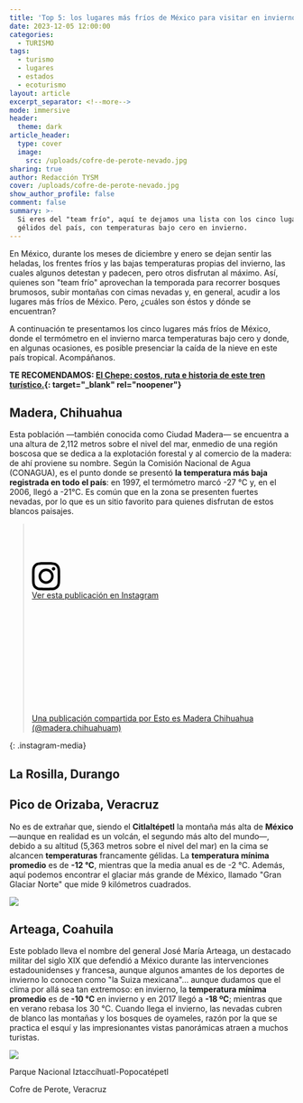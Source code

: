 ```yaml
---
title: 'Top 5: los lugares más fríos de México para visitar en invierno'
date: 2023-12-05 12:00:00
categories:
  - TURISMO
tags:
  - turismo
  - lugares
  - estados
  - ecoturismo
layout: article
excerpt_separator: <!--more-->
mode: immersive
header:
  theme: dark
article_header:
  type: cover
  image:
    src: /uploads/cofre-de-perote-nevado.jpg
sharing: true
author: Redacción TYSM
cover: /uploads/cofre-de-perote-nevado.jpg
show_author_profile: false
comment: false
summary: >-
  Si eres del "team frío", aquí te dejamos una lista con los cinco lugares más
  gélidos del país, con temperaturas bajo cero en invierno.
---
```

En México, durante los meses de diciembre y enero se dejan sentir las heladas, los frentes fríos y las bajas temperaturas propias del invierno, las cuales algunos detestan y padecen, pero otros disfrutan al máximo. Así, quienes son "team frío" aprovechan la temporada para recorrer bosques brumosos, subir montañas con cimas nevadas y, en general, acudir a los lugares más fríos de México. Pero, ¿cuáles son éstos y dónde se encuentran?

A continuación te presentamos los cinco lugares más fríos de México, donde el termómetro en el invierno marca temperaturas bajo cero y donde, en algunas ocasiones, es posible presenciar la caída de la nieve en este país tropical. Acompáñanos.

**TE RECOMENDAMOS: [El Chepe: costos, ruta e historia de este tren turístico.](https://blog.tonoysumariachi.com/turismo/2022/07/05/el-chepe-costos-ruta-e-historia-de-este-tren-turistico.html){: target="_blank" rel="noopener"}**

## Madera, Chihuahua

Esta población —también conocida como Ciudad Madera— se encuentra a una altura de 2,112 metros sobre el nivel del mar, enmedio de una región boscosa que se dedica a la explotación forestal y al comercio de la madera: de ahí proviene su nombre. Según la Comisión Nacional de Agua (CONAGUA), es el punto donde se presentó **la temperatura más baja registrada en todo el país**: en 1997, el termómetro marcó -27 °C y, en el 2006, llegó a -21°C. Es común que en la zona se presenten fuertes nevadas, por lo que es un sitio favorito para quienes disfrutan de estos blancos paisajes.

> <div><div><div> </div><div><div> </div><div> </div></div></div><div> </div><div><svg width="50px" height="50px" viewbox="0 0 60 60" version="1.1" xmlns="https://www.w3.org/2000/svg" xmlns:xlink="https://www.w3.org/1999/xlink"><g stroke="none" stroke-width="1" fill="none" fill-rule="evenodd"><g transform="translate(-511.000000, -20.000000)" fill="#000000"><g><path d="M556.869,30.41 C554.814,30.41 553.148,32.076 553.148,34.131 C553.148,36.186 554.814,37.852 556.869,37.852 C558.924,37.852 560.59,36.186 560.59,34.131 C560.59,32.076 558.924,30.41 556.869,30.41 M541,60.657 C535.114,60.657 530.342,55.887 530.342,50 C530.342,44.114 535.114,39.342 541,39.342 C546.887,39.342 551.658,44.114 551.658,50 C551.658,55.887 546.887,60.657 541,60.657 M541,33.886 C532.1,33.886 524.886,41.1 524.886,50 C524.886,58.899 532.1,66.113 541,66.113 C549.9,66.113 557.115,58.899 557.115,50 C557.115,41.1 549.9,33.886 541,33.886 M565.378,62.101 C565.244,65.022 564.756,66.606 564.346,67.663 C563.803,69.06 563.154,70.057 562.106,71.106 C561.058,72.155 560.06,72.803 558.662,73.347 C557.607,73.757 556.021,74.244 553.102,74.378 C549.944,74.521 548.997,74.552 541,74.552 C533.003,74.552 532.056,74.521 528.898,74.378 C525.979,74.244 524.393,73.757 523.338,73.347 C521.94,72.803 520.942,72.155 519.894,71.106 C518.846,70.057 518.197,69.06 517.654,67.663 C517.244,66.606 516.755,65.022 516.623,62.101 C516.479,58.943 516.448,57.996 516.448,50 C516.448,42.003 516.479,41.056 516.623,37.899 C516.755,34.978 517.244,33.391 517.654,32.338 C518.197,30.938 518.846,29.942 519.894,28.894 C520.942,27.846 521.94,27.196 523.338,26.654 C524.393,26.244 525.979,25.756 528.898,25.623 C532.057,25.479 533.004,25.448 541,25.448 C548.997,25.448 549.943,25.479 553.102,25.623 C556.021,25.756 557.607,26.244 558.662,26.654 C560.06,27.196 561.058,27.846 562.106,28.894 C563.154,29.942 563.803,30.938 564.346,32.338 C564.756,33.391 565.244,34.978 565.378,37.899 C565.522,41.056 565.552,42.003 565.552,50 C565.552,57.996 565.522,58.943 565.378,62.101 M570.82,37.631 C570.674,34.438 570.167,32.258 569.425,30.349 C568.659,28.377 567.633,26.702 565.965,25.035 C564.297,23.368 562.623,22.342 560.652,21.575 C558.743,20.834 556.562,20.326 553.369,20.18 C550.169,20.033 549.148,20 541,20 C532.853,20 531.831,20.033 528.631,20.18 C525.438,20.326 523.257,20.834 521.349,21.575 C519.376,22.342 517.703,23.368 516.035,25.035 C514.368,26.702 513.342,28.377 512.574,30.349 C511.834,32.258 511.326,34.438 511.181,37.631 C511.035,40.831 511,41.851 511,50 C511,58.147 511.035,59.17 511.181,62.369 C511.326,65.562 511.834,67.743 512.574,69.651 C513.342,71.625 514.368,73.296 516.035,74.965 C517.703,76.634 519.376,77.658 521.349,78.425 C523.257,79.167 525.438,79.673 528.631,79.82 C531.831,79.965 532.853,80.001 541,80.001 C549.148,80.001 550.169,79.965 553.369,79.82 C556.562,79.673 558.743,79.167 560.652,78.425 C562.623,77.658 564.297,76.634 565.965,74.965 C567.633,73.296 568.659,71.625 569.425,69.651 C570.167,67.743 570.674,65.562 570.82,62.369 C570.966,59.17 571,58.147 571,50 C571,41.851 570.966,40.831 570.82,37.631" /></g></g></g></svg></div><div><div><a target="_blank" href="https://www.instagram.com/p/Cn2i5fQO4Lk/?utm_source=ig_embed&amp;utm_campaign=loading">Ver esta publicación en Instagram</a></div></div><div> </div><div><div><div> </div><div> </div><div> </div></div><div><div> </div><div> </div></div><div><div> </div><div> </div><div> </div></div></div><div><div> </div><div> </div></div><p><a target="_blank" href="https://www.instagram.com/p/Cn2i5fQO4Lk/?utm_source=ig_embed&amp;utm_campaign=loading">Una publicación compartida por Esto es Madera Chihuahua (@madera.chihuahuam)</a></p></div>
{: .instagram-media}

## La Rosilla, Durango



## Pico de Orizaba, Veracruz

No es de extrañar que, siendo el **Citlaltépetl** la montaña más alta de **México** —aunque en realidad es un volcán, el segundo más alto del mundo—, debido a su altitud (5,363 metros sobre el nivel del mar) en la cima se alcancen **temperaturas** francamente gélidas. La **temperatura mínima promedio** es de **\-12 °C**, mientras que la media anual es de -2 °C. Además, aquí podemos encontrar el glaciar más grande de México, llamado "Gran Glaciar Norte" que mide 9 kilómetros cuadrados.

![](https://upload.wikimedia.org/wikipedia/commons/3/34/Pico_de_Orizaba_desde_Hidalgo%2C_Puebla.jpg)

## Arteaga, Coahuila

Este poblado lleva el nombre del general José María Arteaga, un destacado militar del siglo XIX que defendió a México durante las intervenciones estadounidenses y francesa, aunque algunos amantes de los deportes de invierno lo conocen como "la Suiza mexicana"… aunque dudamos que el clima por allá sea tan extremoso: en invierno, la **temperatura mínima promedio** es de **\-10 °C** en invierno y en 2017 llegó a **\-18 ºC**; mientras que en verano rebasa los 30 °C. Cuando llega el invierno, las nevadas cubren de blanco las montañas y los bosques de oyameles, razón por la que se practica el esquí y las impresionantes vistas panorámicas atraen a muchos turistas.

![](https://upload.wikimedia.org/wikipedia/commons/thumb/7/7c/Los_Oyameles%2C_Arteaga%2C_Coahuila_-_panoramio_%2818%29.jpg/1024px-Los_Oyameles%2C_Arteaga%2C_Coahuila_-_panoramio_%2818%29.jpg)

Parque Nacional Iztaccíhuatl-Popocatépetl

Cofre de Perote, Veracruz